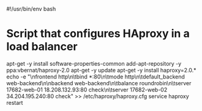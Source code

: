 #!/usr/bin/env bash
# Script that configures HAproxy in a load balancer 
apt-get -y install software-properties-common
add-apt-repository -y ppa:vbernat/haproxy-2.0
apt-get -y update
apt-get -y install haproxy=2.0.\*
echo -e "\nfrontend http\n\tbind *:80\n\tmode http\n\tdefault_backend web-backend\n\nbackend web-backend\n\tbalance roundrobin\n\tserver 17682-web-01 18.208.132.93:80 check\n\tserver 17682-web-02 34.204.195.240:80 check" >> /etc/haproxy/haproxy.cfg
service haproxy restart